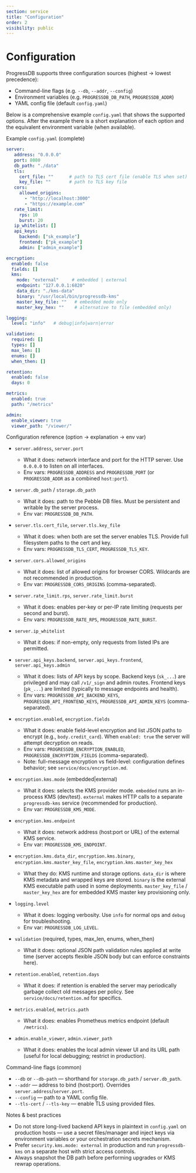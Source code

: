 ```yaml
---
section: service
title: "Configuration"
order: 2
visibility: public
---
```


# Configuration

ProgressDB supports three configuration sources (highest → lowest precedence):

- Command-line flags (e.g. `--db`, `--addr`, `--config`)
- Environment variables (e.g. `PROGRESSDB_DB_PATH`, `PROGRESSDB_ADDR`)
- YAML config file (default `config.yaml`)

Below is a comprehensive example `config.yaml` that shows the supported
options. After the example there is a short explanation of each option and
the equivalent environment variable (when available).

Example `config.yaml` (complete)

```yaml
server:
   address: "0.0.0.0"
   port: 8080
   db_path: "./data"
   tls:
     cert_file: ""      # path to TLS cert file (enable TLS when set)
     key_file: ""       # path to TLS key file
   cors:
     allowed_origins:
       - "http://localhost:3000"
       - "https://example.com"
   rate_limit:
     rps: 10
     burst: 20
   ip_whitelist: []
   api_keys:
     backend: ["sk_example"]
     frontend: ["pk_example"]
     admin: ["admin_example"]

encryption:
  enabled: false
  fields: []
  kms:
    mode: "external"     # embedded | external
    endpoint: "127.0.0.1:6820"
    data_dir: "./kms-data"
    binary: "/usr/local/bin/progressdb-kms"
    master_key_file: ""   # embedded mode only
    master_key_hex: ""    # alternative to file (embedded only)

logging:
  level: "info"   # debug|info|warn|error

validation:
  required: []
  types: []
  max_len: []
  enums: []
  when_then: []

retention:
  enabled: false
  days: 0

metrics:
  enabled: true
  path: "/metrics"

admin:
  enable_viewer: true
  viewer_path: "/viewer/"
```

Configuration reference (option → explanation → env var)

- `server.address`, `server.port`
  - What it does: network interface and port for the HTTP server. Use `0.0.0.0` to listen on all interfaces.
  - Env vars: `PROGRESSDB_ADDRESS` and `PROGRESSDB_PORT` (or `PROGRESSDB_ADDR` as a combined `host:port`).

- `server.db_path` / `storage.db_path`
  - What it does: path to the Pebble DB files. Must be persistent and writable by the server process.
  - Env var: `PROGRESSDB_DB_PATH`.

- `server.tls.cert_file`, `server.tls.key_file`
  - What it does: when both are set the server enables TLS. Provide full filesystem paths to the cert and key.
  - Env vars: `PROGRESSDB_TLS_CERT`, `PROGRESSDB_TLS_KEY`.

- `server.cors.allowed_origins`
  - What it does: list of allowed origins for browser CORS. Wildcards are not recommended in production.
  - Env var: `PROGRESSDB_CORS_ORIGINS` (comma-separated).

- `server.rate_limit.rps`, `server.rate_limit.burst`
  - What it does: enables per-key or per-IP rate limiting (requests per second and burst).
  - Env vars: `PROGRESSDB_RATE_RPS`, `PROGRESSDB_RATE_BURST`.

- `server.ip_whitelist`
  - What it does: if non-empty, only requests from listed IPs are permitted.

- `server.api_keys.backend`, `server.api_keys.frontend`, `server.api_keys.admin`
  - What it does: lists of API keys by scope. Backend keys (`sk_...`) are privileged and may call `/v1/_sign` and admin routes. Frontend keys (`pk_...`) are limited (typically to message endpoints and health).
  - Env vars: `PROGRESSDB_API_BACKEND_KEYS`, `PROGRESSDB_API_FRONTEND_KEYS`, `PROGRESSDB_API_ADMIN_KEYS` (comma-separated).

- `encryption.enabled`, `encryption.fields`
  - What it does: enable field-level encryption and list JSON paths to encrypt (e.g., `body.credit_card`). When `enabled: true` the server will attempt decryption on reads.
  - Env vars: `PROGRESSDB_ENCRYPTION_ENABLED`, `PROGRESSDB_ENCRYPTION_FIELDS` (comma-separated).
  - Note: full-message encryption vs field-level: configuration defines behavior; see `service/docs/encryption.md`.

- `encryption.kms.mode` (embedded|external)
  - What it does: selects the KMS provider mode. `embedded` runs an in-process KMS (dev/test). `external` makes HTTP calls to a separate `progressdb-kms` service (recommended for production).
  - Env var: `PROGRESSDB_KMS_MODE`.

- `encryption.kms.endpoint`
  - What it does: network address (host:port or URL) of the external KMS service.
  - Env var: `PROGRESSDB_KMS_ENDPOINT`.

- `encryption.kms.data_dir`, `encryption.kms.binary`, `encryption.kms.master_key_file`, `encryption.kms.master_key_hex`
  - What they do: KMS runtime and storage options. `data_dir` is where KMS metadata and wrapped keys are stored. `binary` is the external KMS executable path used in some deployments. `master_key_file` / `master_key_hex` are for embedded KMS master key provisioning only.

- `logging.level`
  - What it does: logging verbosity. Use `info` for normal ops and `debug` for troubleshooting.
  - Env var: `PROGRESSDB_LOG_LEVEL`.

- `validation` (required, types, max_len, enums, when_then)
  - What it does: optional JSON path validation rules applied at write time (server accepts flexible JSON body but can enforce constraints here).

- `retention.enabled`, `retention.days`
  - What it does: if retention is enabled the server may periodically garbage collect old messages per policy. See `service/docs/retention.md` for specifics.

- `metrics.enabled`, `metrics.path`
  - What it does: enables Prometheus metrics endpoint (default `/metrics`).

- `admin.enable_viewer`, `admin.viewer_path`
  - What it does: enables the local admin viewer UI and its URL path (useful for local debugging; restrict in production).

Command-line flags (common)

- `--db` or `--db-path` — shorthand for `storage.db_path` / `server.db_path`.
- `--addr` — address to bind (host:port). Overrides `server.address`/`server.port`.
- `--config` — path to a YAML config file.
- `--tls-cert` / `--tls-key` — enable TLS using provided files.

Notes & best practices

- Do not store long-lived backend API keys in plaintext in `config.yaml` on production hosts — use a secret files/manager and inject keys via environment variables or your orchestration secrets mechanism.
- Prefer `security.kms.mode: external` in production and run `progressdb-kms` on a separate host with strict access controls.
- Always snapshot the DB path before performing upgrades or KMS rewrap operations.